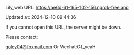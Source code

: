 Lily_web URL: https://ae6d-61-165-102-156.ngrok-free.app

Updated at: 2024-12-10 09:44:36

If you cannot open this URL, the server might be down.

Please contact: 

goley04@foxmail.com Or Wechat:GL_yeaH